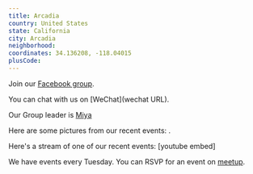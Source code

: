 ```yaml
---
title: Arcadia
country: United States
state: California
city: Arcadia
neighborhood: 
coordinates: 34.136208, -118.04015
plusCode:
---
```

Join our [Facebook group](https://www.facebook.com/groups/free.code.camp.arcadia).

You can chat with us on [WeChat](wechat URL).

Our Group leader is [Miya](freecodecamp.org/miya)

Here are some pictures from our recent events:
![]().

Here's a stream of one of our recent events:
[youtube embed]

We have events every Tuesday. You can RSVP for an event on [meetup](meetupurl).
